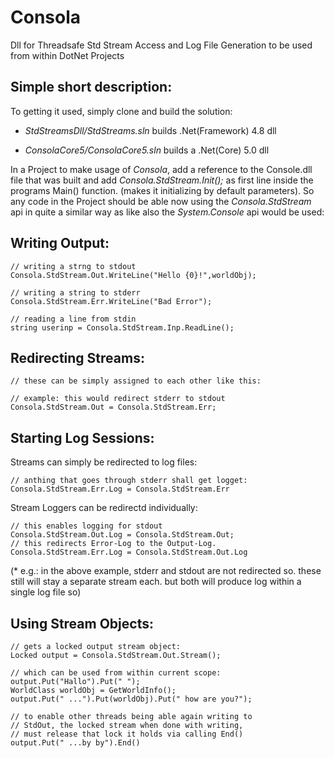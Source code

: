 Consola
=======


Dll for Threadsafe Std Stream Access and Log File Generation to be used from within DotNet Projects


## Simple short description:

To getting it used, simply clone and build the solution: 
 
 - *StdStreamsDll/StdStreams.sln* builds .Net(Framework) 4.8 dll 
 
 - *ConsolaCore5/ConsolaCore5.sln* builds a .Net(Core) 5.0 dll
 
In a Project to make usage of *Consola*, add a reference to the Console.dll file that was built and add *Consola.StdStream.Init();* as first line inside the programs Main() function. (makes it initializing by default parameters). So any code in the Project should be able now using the *Consola.StdStream* api in quite a similar way as like also the  *System.Console* api would be used:

## Writing Output:
```
// writing a strng to stdout
Consola.StdStream.Out.WriteLine("Hello {0}!",worldObj);

// writing a string to stderr
Consola.StdStream.Err.WriteLine("Bad Error");

// reading a line from stdin
string userinp = Consola.StdStream.Inp.ReadLine();
```

## Redirecting Streams: 

```
// these can be simply assigned to each other like this:   

// example: this would redirect stderr to stdout
Consola.StdStream.Out = Consola.StdStream.Err;
```

## Starting Log Sessions: 

Streams can simply be redirected to log files:

```
// anthing that goes through stderr shall get logget:
Consola.StdStream.Err.Log = Consola.StdStream.Err
```

Stream Loggers can be redirectd individually:

```
// this enables logging for stdout
Consola.StdStream.Out.Log = Consola.StdStream.Out;
// this redirects Error-Log to the Output-Log. 
Consola.StdStream.Err.Log = Consola.StdStream.Out.Log
```
(* e.g.: in the above example, stderr and stdout are not redirected so. these still will stay a separate stream each. but both will produce log within a single log file so) 

## Using Stream Objects:

```
// gets a locked output stream object: 
Locked output = Consola.StdStream.Out.Stream();

// which can be used from within current scope: 
output.Put("Hallo").Put(" ");
WorldClass worldObj = GetWorldInfo();
output.Put(" ...").Put(worldObj).Put(" how are you?");

// to enable other threads being able again writing to
// StdOut, the locked stream when done with writing,
// must release that lock it holds via calling End()
output.Put(" ...by by").End()
```




